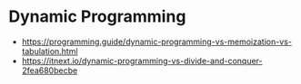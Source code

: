 # Dynamic Programming

- https://programming.guide/dynamic-programming-vs-memoization-vs-tabulation.html
- https://itnext.io/dynamic-programming-vs-divide-and-conquer-2fea680becbe

